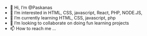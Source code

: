 - 👋 Hi, I’m @Paskanas
- 👀 I’m interested in HTML, CSS, javascript, React, PHP, NODE.JS, 
- 🌱 I’m currently learning HTML, CSS, javascript, php
- 💞️ I’m looking to collaborate on doing fun learning projects
- 📫 How to reach me ...

<!---
Paskanas/Paskanas is a ✨ special ✨ repository because its `README.md` (this file) appears on your GitHub profile.
You can click the Preview link to take a look at your changes.
--->
